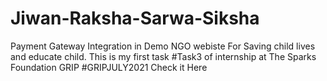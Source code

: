# Jiwan-Raksha-Sarwa-Siksha
Payment Gateway Integration in Demo NGO webiste For Saving child lives and educate child. This is my first task #Task3 of internship at The Sparks Foundation GRIP #GRIPJULY2021
Check it Here
